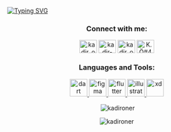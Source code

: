 [![Typing SVG](https://readme-typing-svg.herokuapp.com?color=FFBD14&background=FFD3E900&center=true&vCenter=true&multiline=true&lines=Hi+!+I'm+Kadir+Oner;Flutter+Developer+%26+UI+Designer)](https://git.io/typing-svg)


<h3 align="center">Connect with me:</h3>
<p align="center">
<a href="https://twitter.com/kadir_oner46" target="blank"><img align="center" src="https://raw.githubusercontent.com/rahuldkjain/github-profile-readme-generator/master/src/images/icons/Social/twitter.svg" alt="kadir_oner46" height="30" width="40" /></a>
<a href="https://linkedin.com/in/kadir-oner" target="blank"><img align="center" src="https://raw.githubusercontent.com/rahuldkjain/github-profile-readme-generator/master/src/images/icons/Social/linked-in-alt.svg" alt="kadir-oner" height="30" width="40" /></a>
<a href="https://instagram.com/kadir_oner46" target="blank"><img align="center" src="https://raw.githubusercontent.com/rahuldkjain/github-profile-readme-generator/master/src/images/icons/Social/instagram.svg" alt="kadir_oner46" height="30" width="40" /></a>
<a href="https://discord.gg/K.Ö#4787" target="blank"><img align="center" src="https://raw.githubusercontent.com/rahuldkjain/github-profile-readme-generator/master/src/images/icons/Social/discord.svg" alt="K.Ö#4787" height="30" width="40" /></a>
</p>

<h3 align="center">Languages and Tools:</h3>
<p align="center"> <a href="https://dart.dev" target="_blank" rel="noreferrer"> <img src="https://www.vectorlogo.zone/logos/dartlang/dartlang-icon.svg" alt="dart" width="40" height="40"/> </a> <a href="https://www.figma.com/" target="_blank" rel="noreferrer"> <img src="https://www.vectorlogo.zone/logos/figma/figma-icon.svg" alt="figma" width="40" height="40"/> </a> <a href="https://flutter.dev" target="_blank" rel="noreferrer"> <img src="https://www.vectorlogo.zone/logos/flutterio/flutterio-icon.svg" alt="flutter" width="40" height="40"/> </a> <a href="https://www.adobe.com/in/products/illustrator.html" target="_blank" rel="noreferrer"> <img src="https://www.vectorlogo.zone/logos/adobe_illustrator/adobe_illustrator-icon.svg" alt="illustrator" width="40" height="40"/> </a> <a href="https://www.adobe.com/products/xd.html" target="_blank" rel="noreferrer"> <img src="https://cdn.worldvectorlogo.com/logos/adobe-xd.svg" alt="xd" width="40" height="40"/> </a> </p>

<p align="center" >&nbsp;<img align="center" src="https://github-readme-stats.vercel.app/api?username=kadironer&show_icons=true&theme=synthwave&locale=en" alt="kadironer" /></p>

<p align="center"><img align="center" src="https://github-readme-stats.vercel.app/api/top-langs?username=kadironer&show_icons=true&theme=gruvbox&locale=en&layout=compact" alt="kadironer" /></p>



